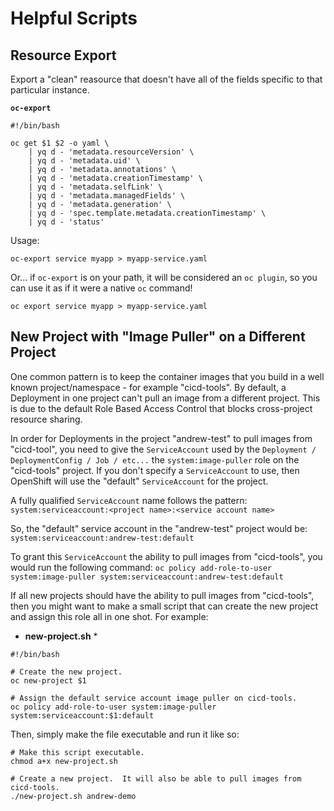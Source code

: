 # Helpful Scripts

## Resource Export

Export a "clean" reasource that doesn't have all of the fields specific to that particular instance.

**`oc-export`**

```
#!/bin/bash

oc get $1 $2 -o yaml \
    | yq d - 'metadata.resourceVersion' \
    | yq d - 'metadata.uid' \
    | yq d - 'metadata.annotations' \
    | yq d - 'metadata.creationTimestamp' \
    | yq d - 'metadata.selfLink' \
    | yq d - 'metadata.managedFields' \
    | yq d - 'metadata.generation' \
    | yq d - 'spec.template.metadata.creationTimestamp' \
    | yq d - 'status'
```

Usage:

```
oc-export service myapp > myapp-service.yaml
```

Or... if `oc-export` is on your path, it will be considered an `oc plugin`, so you can use it as if it were a native `oc` command!

```
oc export service myapp > myapp-service.yaml
```

## New Project with "Image Puller" on a Different Project

One common pattern is to keep the container images that you build in a well known project/namespace - for example "cicd-tools".  By default, a Deployment in one project can't pull an image from a different project.  This is due to the default Role Based Access Control that blocks cross-project resource sharing.

In order for Deployments in the project "andrew-test" to pull images from "cicd-tool", you need to give the `ServiceAccount` used by the `Deployment / DeploymentConfig / Job / etc...` the `system:image-puller` role on the "cicd-tools" project.  If you don't specify a `ServiceAccount` to use, then OpenShift will use the "default" `ServiceAccount` for the project.

A fully qualified `ServiceAccount` name follows the pattern:
`system:serviceaccount:<project name>:<service account name>`

So, the "default" service account in the "andrew-test" project would be:
`system:serviceaccount:andrew-test:default`

To grant this `ServiceAccount` the ability to pull images from "cicd-tools", you would run the following command:
`oc policy add-role-to-user system:image-puller system:serviceaccount:andrew-test:default`

If all new projects should have the ability to pull images from "cicd-tools", then you might want to make a small script that can create the new project and assign this role all in one shot.  For example:

* **new-project.sh** *
```
#!/bin/bash

# Create the new project.
oc new-project $1

# Assign the default service account image puller on cicd-tools.
oc policy add-role-to-user system:image-puller system:serviceaccount:$1:default
```

Then, simply make the file executable and run it like so:

```
# Make this script executable.
chmod a+x new-project.sh

# Create a new project.  It will also be able to pull images from cicd-tools.
./new-project.sh andrew-demo
```
